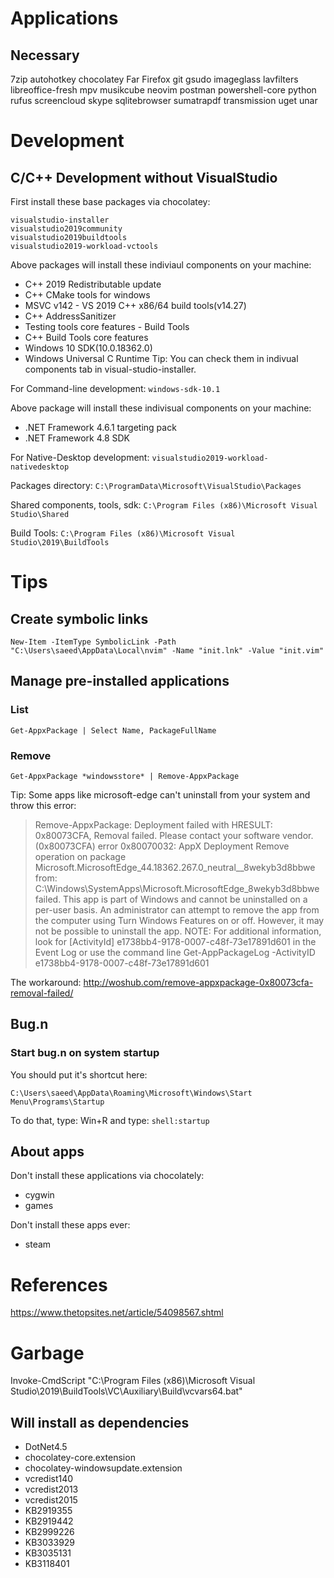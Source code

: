 # Applications
## Necessary
7zip
autohotkey
chocolatey
Far
Firefox
git
gsudo
imageglass
lavfilters
libreoffice-fresh
mpv
musikcube
neovim
postman
powershell-core
python
rufus
screencloud
skype
sqlitebrowser
sumatrapdf
transmission
uget
unar

# Development
## C/C++ Development without VisualStudio
First install these base packages via chocolatey:

```
visualstudio-installer
visualstudio2019community
visualstudio2019buildtools
visualstudio2019-workload-vctools
```

Above packages will install these indiviaul components on your machine:
- C++ 2019 Redistributable update
- C++ CMake tools for windows
- MSVC v142 - VS 2019 C++ x86/64 build tools(v14.27)
- C++ AddressSanitizer
- Testing tools core features - Build Tools
- C++ Build Tools core features
- Windows 10 SDK(10.0.18362.0)
- Windows Universal C Runtime
Tip: You can check them in indivual components tab in visual-studio-installer.

For Command-line development:
`windows-sdk-10.1`

Above package will install these indivisual components on your machine:
- .NET Framework 4.6.1 targeting pack
- .NET Framework 4.8 SDK

For Native-Desktop development:
`visualstudio2019-workload-nativedesktop`

Packages directory:
`C:\ProgramData\Microsoft\VisualStudio\Packages`

Shared components, tools, sdk:
`C:\Program Files (x86)\Microsoft Visual Studio\Shared`

Build Tools:
`C:\Program Files (x86)\Microsoft Visual Studio\2019\BuildTools`

# Tips
## Create symbolic links
`New-Item -ItemType SymbolicLink -Path "C:\Users\saeed\AppData\Local\nvim" -Name "init.lnk" -Value "init.vim"`

## Manage pre-installed applications
### List
`Get-AppxPackage | Select Name, PackageFullName`

### Remove
`Get-AppxPackage *windowsstore* | Remove-AppxPackage`

Tip: Some apps like microsoft-edge can't uninstall from your system and throw this error:
> Remove-AppxPackage: Deployment failed with HRESULT: 0x80073CFA, Removal failed. Please contact your software vendor. (0x80073CFA)
error 0x80070032: AppX Deployment Remove operation on package Microsoft.MicrosoftEdge_44.18362.267.0_neutral__8wekyb3d8bbwe from: C:\Windows\SystemApps\Microsoft.MicrosoftEdge_8wekyb3d8bbwe failed.
This app is part of Windows and cannot be uninstalled on a per-user basis.
An administrator can attempt to remove the app from the computer using Turn Windows Features on or off. However, it may not be possible to uninstall the app.                                                                          NOTE: For additional information, look for [ActivityId] e1738bb4-9178-0007-c48f-73e17891d601 in the Event Log or use the command line Get-AppPackageLog -ActivityID e1738bb4-9178-0007-c48f-73e17891d601 

The workaround:
http://woshub.com/remove-appxpackage-0x80073cfa-removal-failed/

## Bug.n
### Start bug.n on system startup
You should put it's shortcut here:

`C:\Users\saeed\AppData\Roaming\Microsoft\Windows\Start Menu\Programs\Startup`

To do that, type: Win+R and type: `shell:startup`

## About apps
Don't install these applications via chocolately:
- cygwin
- games

Don't install these apps ever:
- steam

# References
https://www.thetopsites.net/article/54098567.shtml

# Garbage
Invoke-CmdScript "C:\Program Files (x86)\Microsoft Visual Studio\2019\BuildTools\VC\Auxiliary\Build\vcvars64.bat"

## Will install as dependencies
- DotNet4.5
- chocolatey-core.extension
- chocolatey-windowsupdate.extension
- vcredist140
- vcredist2013 
- vcredist2015
- KB2919355 
- KB2919442 
- KB2999226  
- KB3033929
- KB3035131  
- KB3118401
